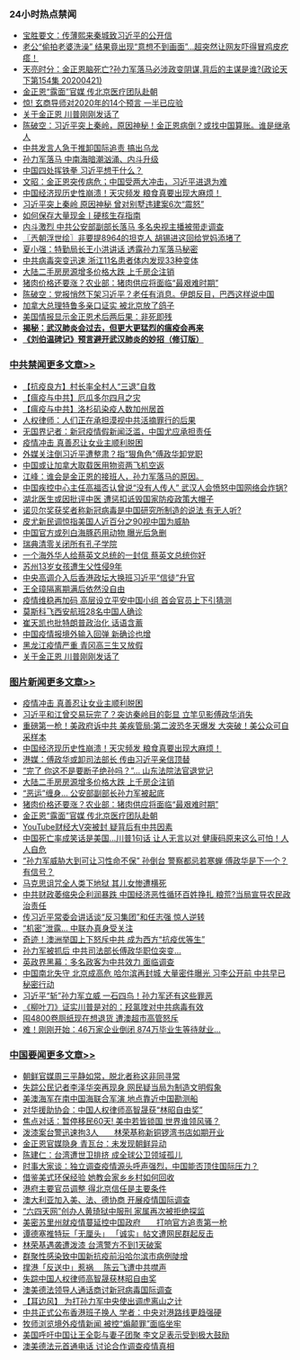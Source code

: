 <div class="catlist">
<h3>24小时热点禁闻</h3>
<ul>
<li><a href="https://github.com/fqnews/bnews/blob/master/bannedvideo/20200422/1316864.md">宝胜要文：传薄熙来秦城致习近平的公开信</a></li>
<li><a href="https://github.com/fqnews/bnews/blob/master/funmedia/20200422/1316945.md">老公“偷拍老婆洗澡” 结果竟出现“意想不到画面”…超突然让网友吓得冒鸡皮疙瘩！</a></li>
<li><a href="https://github.com/fqnews/bnews/blob/master/cbnews/20200422/1316971.md">天亮时分：金正恩脑死亡?孙力军落马必涉政变阴谋,背后的主谋是谁?(政论天下第154集 20200421) </a></li>
<li><a href="https://github.com/fqnews/bnews/blob/master/topimagenews/20200422/1317086.md">金正恩“露面”官媒 传北京医疗团队赴朝</a></li>
<li><a href="https://github.com/fqnews/bnews/blob/master/comments/20200421/1316826.md">惊! 玄商导师对2020年的14个预言 一半已应验</a></li>
<li><a href="https://github.com/fqnews/bnews/blob/master/cbnews/20200422/1317243.md">关于金正恩 川普刚刚发话了</a></li>
<li><a href="https://github.com/fqnews/bnews/blob/master/cbnews/20200422/1317020.md">陈破空：习近平突上秦岭，原因神秘！金正恩病倒？或找中国算账。谁是继承人 </a></li>
<li><a href="https://github.com/fqnews/bnews/blob/master/cbnews/20200422/1317088.md">中共发言人急于推卸国际追责 搞出乌龙</a></li>
<li><a href="https://github.com/fqnews/bnews/blob/master/cbnews/20200422/1317123.md">孙力军落马 中南海暗潮汹涌、内斗升级</a></li>
<li><a href="https://github.com/fqnews/bnews/blob/master/ssgc/20200422/1316924.md">中国四处挥铁拳  习近平想干什么？</a></li>
<li><a href="https://github.com/fqnews/bnews/blob/master/cbnews/20200422/1316999.md">文昭：金正恩突传病危；中国受两大冲击，习近平进退为难 </a></li>
<li><a href="https://github.com/fqnews/bnews/blob/master/topimagenews/20200422/1317262.md">中国经济现历史性崩溃！天灾频发 粮食真要出现大麻烦！</a></li>
<li><a href="https://github.com/fqnews/bnews/blob/master/cbnews/20200422/1317238.md">习近平突上秦岭 原因神秘 曾对别墅违建案6次“震怒”</a></li>
<li><a href="https://github.com/fqnews/bnews/blob/master/cnnews/20200422/1317108.md">如何保存大量现金丨硬核生存指南</a></li>
<li><a href="https://github.com/fqnews/bnews/blob/master/cbnews/20200422/1317178.md">内斗激烈 中共公安部副部长落马 多名央视主播被带走调查</a></li>
<li><a href="https://github.com/fqnews/bnews/blob/master/ssgc/20200422/1316910.md">〖兲朝浮世绘〗非要提8964的坦克人 胡锡进这回给党妈添堵了</a></li>
<li><a href="https://github.com/fqnews/bnews/blob/master/comments/20200422/1317076.md">夏小强：特勤局长王小洪讲话 透露孙力军落马秘密</a></li>
<li><a href="https://github.com/fqnews/bnews/blob/master/cbnews/20200422/1316929.md">中共病毒突变迅速 浙江11名患者体内发现33种变体</a></li>
<li><a href="https://github.com/fqnews/bnews/blob/master/topimagenews/20200422/1317199.md">大陆二手房房源增多价格大跌 上千房企注销</a></li>
<li><a href="https://github.com/fqnews/bnews/blob/master/topimagenews/20200422/1317087.md">猪肉价格还要涨？农业部：猪肉供应将面临“最艰难时期”</a></li>
<li><a href="https://github.com/fqnews/bnews/blob/master/cbnews/20200422/1317215.md">陈破空：党报悄然下架习近平？老任有消息。伊朗反目，巴西这样说中国 </a></li>
<li><a href="https://github.com/fqnews/bnews/blob/master/cbnews/20200422/1317230.md">加拿大总理特鲁多亲口证实 被北京放了鸽子</a></li>
<li><a href="https://github.com/fqnews/bnews/blob/master/comments/20200422/1317266.md">美国情报显示金正恩术后两后果：非死即残</a></li>
<li><b><a href="https://github.com/fqnews/bnews/blob/master/comments/20200211/1275071.md" target="_blank">揭秘：武汉肺炎会过去，但更大更猛烈的瘟疫会再来</a></b></li>
<li><b><a href="https://github.com/fqnews/bnews/blob/master/comments/20200207/1272816.md" target="_blank">《刘伯温碑记》预言避开武汉肺炎的妙招（修订版）</a></b></li>
</ul>
</div>

<div class="catlist">
<h3><a href="https://github.com/fqnews/bnews/blob/master/cbnews/" target="_blank">中共禁闻</a><span><a href="https://github.com/fqnews/bnews/blob/master/cbnews/" target="_blank" rel="nofollow">更多文章>></a></span></h3>
<ul>
<li><a href="https://github.com/fqnews/bnews/blob/master/cbnews/20200422/1317391.md" target="_blank">【抗疫良方】村长率全村人“三退”自救</a></li>
<li><a href="https://github.com/fqnews/bnews/blob/master/cbnews/20200422/1317410.md" target="_blank">【瘟疫与中共】厄瓜多尔四月之灾</a></li>
<li><a href="https://github.com/fqnews/bnews/blob/master/cbnews/20200422/1317411.md" target="_blank">【瘟疫与中共】洛杉矶染疫人数加州居首</a></li>
<li><a href="https://github.com/fqnews/bnews/blob/master/cbnews/20200422/1317444.md" target="_blank">人权律师：人们正在承担漠视中共活摘罪行的后果</a></li>
<li><a href="https://github.com/fqnews/bnews/blob/master/cbnews/20200422/1317449.md" target="_blank">无国界记者：新冠疫情假新闻泛滥，中国尤应承担责任</a></li>
<li><a href="https://github.com/fqnews/bnews/blob/master/comments/20200422/1317445.md" target="_blank">疫情冲击 真善忍让女业主顺利脱困</a></li>
<li><a href="https://github.com/fqnews/bnews/blob/master/cbnews/20200422/1317438.md" target="_blank">外媒关注倒习近平遭整肃？指“狠角色”傅政华卸党职</a></li>
<li><a href="https://github.com/fqnews/bnews/blob/master/cbnews/20200422/1317437.md" target="_blank">中国或让加拿大取载医用物资两飞机空返</a></li>
<li><a href="https://github.com/fqnews/bnews/blob/master/cbnews/20200422/1317415.md" target="_blank">江峰：谁会是金正恩的接班人，孙力军落马的原因。</a></li>
<li><a href="https://github.com/fqnews/bnews/blob/master/cbnews/20200422/1317413.md" target="_blank">中国疾控中心主任高福否认曾说“没有人传人”  武汉人会愤怒中国网络会炸锅?</a></li>
<li><a href="https://github.com/fqnews/bnews/blob/master/cbnews/20200422/1317412.md" target="_blank">湖北医生或因批评中医 遭惩扣诋毁国家防疫政策大帽子</a></li>
<li><a href="https://github.com/fqnews/bnews/blob/master/cbnews/20200422/1317401.md" target="_blank">诺贝尔奖获奖者称新冠病毒是中国研究所制造的说法 有无人听?</a></li>
<li><a href="https://github.com/fqnews/bnews/blob/master/cbnews/20200422/1317384.md" target="_blank">皮尤新民调惊指美国人近百分之90视中国为威胁</a></li>
<li><a href="https://github.com/fqnews/bnews/blob/master/cbnews/20200422/1317383.md" target="_blank">中国官方或列白海豚药用动物 曝光后急删</a></li>
<li><a href="https://github.com/fqnews/bnews/blob/master/cbnews/20200422/1317377.md" target="_blank">瑞典清零关闭所有孔子学院</a></li>
<li><a href="https://github.com/fqnews/bnews/blob/master/cbnews/20200422/1317287.md" target="_blank">一个海外华人给蔡英文总统的一封信 蔡英文总统你好</a></li>
<li><a href="https://github.com/fqnews/bnews/blob/master/cbnews/20200422/1317290.md" target="_blank">苏州13岁女孩遭生父性侵9年</a></li>
<li><a href="https://github.com/fqnews/bnews/blob/master/cbnews/20200422/1317288.md" target="_blank">中央高调介入后香港政坛大换班习近平“信徒”升官</a></li>
<li><a href="https://github.com/fqnews/bnews/blob/master/cbnews/20200422/1317276.md" target="_blank">王全璋隔离期满后依然没自由</a></li>
<li><a href="https://github.com/fqnews/bnews/blob/master/cbnews/20200422/1317275.md" target="_blank">疫情维稳再加码 高层设立平安中国小组 首会官员上下引猜测</a></li>
<li><a href="https://github.com/fqnews/bnews/blob/master/cbnews/20200422/1317269.md" target="_blank">莫斯科飞西安航班28名中国人确诊</a></li>
<li><a href="https://github.com/fqnews/bnews/blob/master/cbnews/20200422/1317261.md" target="_blank">崔天凯也批特朗普政治化 话语含蓄</a></li>
<li><a href="https://github.com/fqnews/bnews/blob/master/cbnews/20200422/1317260.md" target="_blank">中国疫情报境外输入回弹 新确诊也增</a></li>
<li><a href="https://github.com/fqnews/bnews/blob/master/cbnews/20200422/1317249.md" target="_blank">黑龙江疫情严重 青冈高三生又放假</a></li>
<li><a href="https://github.com/fqnews/bnews/blob/master/cbnews/20200422/1317243.md" target="_blank">关于金正恩 川普刚刚发话了</a></li>

</ul>
</div>
<div class="catlist">
<h3><a href="https://github.com/fqnews/bnews/blob/master/topimagenews/" target="_blank">图片新闻</a><span><a href="https://github.com/fqnews/bnews/blob/master/topimagenews/" target="_blank" rel="nofollow">更多文章>></a></span></h3>
<ul>
<li><a href="https://github.com/fqnews/bnews/blob/master/comments/20200422/1317445.md" target="_blank">疫情冲击 真善忍让女业主顺利脱困</a></li>
<li><a href="https://github.com/fqnews/bnews/blob/master/topimagenews/20200422/1317402.md" target="_blank">习近平和江曾交易玩完了？突访秦岭目的彰显 立竿见影傅政华消失</a></li>
<li><a href="https://github.com/fqnews/bnews/blob/master/topimagenews/20200422/1317371.md" target="_blank">重磅第一枪！美政府诉中共 美疾管局:第二波恐冬天爆发 大突破！美公众可自采样本</a></li>
<li><a href="https://github.com/fqnews/bnews/blob/master/topimagenews/20200422/1317262.md" target="_blank">中国经济现历史性崩溃！天灾频发 粮食真要出现大麻烦！</a></li>
<li><a href="https://github.com/fqnews/bnews/blob/master/topimagenews/20200422/1317242.md" target="_blank">港媒：傅政华或卸司法部长 传由习近平亲信顶替</a></li>
<li><a href="https://github.com/fqnews/bnews/blob/master/topimagenews/20200422/1317203.md" target="_blank">“完了 你这不是要断子绝孙吗？”… 山东法院法官退党记</a></li>
<li><a href="https://github.com/fqnews/bnews/blob/master/topimagenews/20200422/1317199.md" target="_blank">大陆二手房房源增多价格大跌 上千房企注销</a></li>
<li><a href="https://github.com/fqnews/bnews/blob/master/topimagenews/20200422/1317198.md" target="_blank">“恶运”缠身… 公安部副部长孙力军被起底</a></li>
<li><a href="https://github.com/fqnews/bnews/blob/master/topimagenews/20200422/1317087.md" target="_blank">猪肉价格还要涨？农业部：猪肉供应将面临“最艰难时期”</a></li>
<li><a href="https://github.com/fqnews/bnews/blob/master/topimagenews/20200422/1317086.md" target="_blank">金正恩“露面”官媒 传北京医疗团队赴朝</a></li>
<li><a href="https://github.com/fqnews/bnews/blob/master/topimagenews/20200422/1317085.md" target="_blank">YouTube财经大V突被封 疑背后有中共因素</a></li>
<li><a href="https://github.com/fqnews/bnews/blob/master/topimagenews/20200421/1316813.md" target="_blank">中国死亡率成笑话是美国&#8230;川普1句话 让人无言以对 健康码原来这么可怕！人人自危</a></li>
<li><a href="https://github.com/fqnews/bnews/blob/master/topimagenews/20200421/1316694.md" target="_blank">“孙力军威胁大到可让习性命不保” 孙倒台 警察都忌若寒蝉 傅政华是下一个？有信号？</a></li>
<li><a href="https://github.com/fqnews/bnews/blob/master/topimagenews/20200421/1316657.md" target="_blank">马克思诅咒全人类下地狱 其儿女惨遭横死</a></li>
<li><a href="https://github.com/fqnews/bnews/blob/master/topimagenews/20200421/1316640.md" target="_blank">中共财政萎缩央企利润暴跌 中国经济恶性循环百姓挣扎 粮荒?当局宣导农民政治责任</a></li>
<li><a href="https://github.com/fqnews/bnews/blob/master/topimagenews/20200421/1316625.md" target="_blank">传习近平常委会讲话谈“反习集团”和任志强 惊人逆转</a></li>
<li><a href="https://github.com/fqnews/bnews/blob/master/topimagenews/20200421/1316586.md" target="_blank">“机密”泄露… 中联办真身受关注</a></li>
<li><a href="https://github.com/fqnews/bnews/blob/master/topimagenews/20200421/1316446.md" target="_blank">奇迹！澳洲举国上下怒斥中共 成为西方“抗疫优等生”</a></li>
<li><a href="https://github.com/fqnews/bnews/blob/master/topimagenews/20200421/1316398.md" target="_blank">孙力军被抓后 中共司法部长傅政华职位突变&#8230;</a></li>
<li><a href="https://github.com/fqnews/bnews/blob/master/topimagenews/20200421/1316397.md" target="_blank">英政界黑幕：多名政客为中共效力 面临调查</a></li>
<li><a href="https://github.com/fqnews/bnews/blob/master/topimagenews/20200420/1316099.md" target="_blank">中国南北失守 北京成高危 哈尔滨再封城 大量密件曝光 习李公开前 中共早已秘密行动</a></li>
<li><a href="https://github.com/fqnews/bnews/blob/master/topimagenews/20200420/1315999.md" target="_blank">习近平“斩”孙力军立威 一石四鸟！孙力军还有这些罪恶</a></li>
<li><a href="https://github.com/fqnews/bnews/blob/master/topimagenews/20200420/1315998.md" target="_blank">《柳叶刀》证实川普是对的：羟氯喹对中共病毒有效</a></li>
<li><a href="https://github.com/fqnews/bnews/blob/master/topimagenews/20200420/1315963.md" target="_blank">囤4800卷厕纸现在想退货 遭澳超市高管怒斥</a></li>
<li><a href="https://github.com/fqnews/bnews/blob/master/topimagenews/20200420/1315947.md" target="_blank">难！刚刚开始：46万家企业倒闭 874万毕业生等待就业…</a></li>

</ul>
</div>
<div class="catlist">
<h3><a href="https://github.com/fqnews/bnews/blob/master/headline/" target="_blank">中国要闻</a><span><a href="https://github.com/fqnews/bnews/blob/master/headline/" target="_blank" rel="nofollow">更多文章>></a></span></h3>
<ul>
<li><a href="https://github.com/fqnews/bnews/blob/master/headline/20200422/1317446.md" target="_blank">朝鲜官媒周三平静如常，脱北者称这非同寻常</a></li>
<li><a href="https://github.com/fqnews/bnews/blob/master/headline/20200422/1317443.md" target="_blank">失踪公民记者李泽华突再现身      网民疑当局为制造文明假象</a></li>
<li><a href="https://github.com/fqnews/bnews/blob/master/headline/20200422/1317414.md" target="_blank">美澳海军在南中国海联合军演 地点靠近中国勘测船</a></li>
<li><a href="https://github.com/fqnews/bnews/blob/master/headline/20200422/1317403.md" target="_blank">对华援助协会：中国人权律师高智晟获“林昭自由奖”</a></li>
<li><a href="https://github.com/fqnews/bnews/blob/master/headline/20200422/1317396.md" target="_blank">焦点对话：暂停移民60天! 美中若皆锁国 世界谁领风骚？</a></li>
<li><a href="https://github.com/fqnews/bnews/blob/master/headline/20200422/1317395.md" target="_blank">泼漆案台警迅速拘3人　　林荣基称新铜锣湾书店如期开业</a></li>
<li><a href="https://github.com/fqnews/bnews/blob/master/headline/20200422/1317394.md" target="_blank">金正恩官媒隐身   青瓦台：未发现朝鲜异动</a></li>
<li><a href="https://github.com/fqnews/bnews/blob/master/headline/20200422/1317393.md" target="_blank">陈建仁：台湾遭世卫排挤  成全球公卫领域孤儿</a></li>
<li><a href="https://github.com/fqnews/bnews/blob/master/headline/20200422/1317386.md" target="_blank">时事大家谈：独立调查疫情源头呼声强烈，中国能否顶住国际压力？</a></li>
<li><a href="https://github.com/fqnews/bnews/blob/master/headline/20200422/1317385.md" target="_blank">借鉴美式环保经验 她教会家乡乡村如何回收</a></li>
<li><a href="https://github.com/fqnews/bnews/blob/master/headline/20200422/1317378.md" target="_blank">港府主要官员调整 得北京信任是主要条件</a></li>
<li><a href="https://github.com/fqnews/bnews/blob/master/headline/20200422/1317373.md" target="_blank">澳大利亚加入美、法、德协商    开展疫情国际调查</a></li>
<li><a href="https://github.com/fqnews/bnews/blob/master/headline/20200422/1317372.md" target="_blank">“六四天网”创办人黄琦狱中服刑    家属再次被拒绝探监</a></li>
<li><a href="https://github.com/fqnews/bnews/blob/master/headline/20200422/1317359.md" target="_blank">美密苏里州就疫情蔓延控中国政府　　打响官方追责第一枪</a></li>
<li><a href="https://github.com/fqnews/bnews/blob/master/headline/20200422/1317358.md" target="_blank">谭德塞推特玩「无厘头」   「诚实」帖文遭网民群起反击</a></li>
<li><a href="https://github.com/fqnews/bnews/blob/master/headline/20200422/1317338.md" target="_blank">林荣基遇袭遭泼漆 台湾警方不到1天破案</a></li>
<li><a href="https://github.com/fqnews/bnews/blob/master/headline/20200422/1317315.md" target="_blank">群聚性感染致中国新抗疫前沿哈尔滨市病例陡增</a></li>
<li><a href="https://github.com/fqnews/bnews/blob/master/headline/20200422/1317314.md" target="_blank">撑港「反送中」惹祸　   陈云飞遭中共噤声</a></li>
<li><a href="https://github.com/fqnews/bnews/blob/master/headline/20200422/1317313.md" target="_blank">失踪中国人权律师高智晟获林昭自由奖</a></li>
<li><a href="https://github.com/fqnews/bnews/blob/master/headline/20200422/1317308.md" target="_blank">澳美德法领导人通话商讨新冠病毒国际调查</a></li>
<li><a href="https://github.com/fqnews/bnews/blob/master/headline/20200422/1317307.md" target="_blank">【耳边风】  为打孙力军中央使出调虎离山之计</a></li>
<li><a href="https://github.com/fqnews/bnews/blob/master/headline/20200422/1317306.md" target="_blank">中共正式公布香港班子换人     学者：中央对港路线更趋强硬</a></li>
<li><a href="https://github.com/fqnews/bnews/blob/master/headline/20200422/1317304.md" target="_blank">牧师浏览境外疫情新闻   被控“煽颠罪”面临坐牢</a></li>
<li><a href="https://github.com/fqnews/bnews/blob/master/headline/20200422/1317297.md" target="_blank">美国呼吁中国让王全彰与妻子团聚      李文足表示受到极大鼓励</a></li>
<li><a href="https://github.com/fqnews/bnews/blob/master/headline/20200422/1317296.md" target="_blank">澳美德法元首通电话     讨论合作调查疫情真相</a></li>

</ul>
</div>